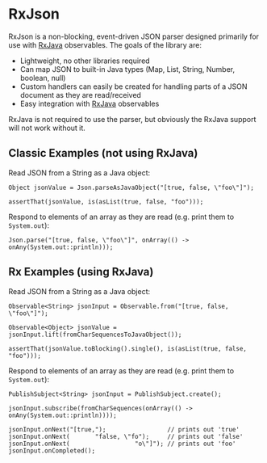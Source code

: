 # RxJson

RxJson is a non-blocking, event-driven JSON parser designed primarily for use with [RxJava](https://github.com/Netflix/RxJava) observables.
The goals of the library are:
- Lightweight, no other libraries required
- Can map JSON to built-in Java types (Map, List, String, Number, boolean, null)
- Custom handlers can easily be created for handling parts of a JSON document as they are read/received
- Easy integration with [RxJava](https://github.com/Netflix/RxJava) observables

RxJava is not required to use the parser, but obviously the RxJava support will not work without it.

## Classic Examples (not using RxJava)

Read JSON from a String as a Java object:

```
Object jsonValue = Json.parseAsJavaObject("[true, false, \"foo\"]");

assertThat(jsonValue, is(asList(true, false, "foo")));
```

Respond to elements of an array as they are read (e.g. print them to `System.out`):

```
Json.parse("[true, false, \"foo\"]", onArray(() -> onAny(System.out::println)));
```

## Rx Examples (using RxJava)

Read JSON from a String as a Java object:

```
Observable<String> jsonInput = Observable.from("[true, false, \"foo\"]");

Observable<Object> jsonValue = jsonInput.lift(fromCharSequencesToJavaObject());

assertThat(jsonValue.toBlocking().single(), is(asList(true, false, "foo")));
```

Respond to elements of an array as they are read (e.g. print them to `System.out`):

```
PublishSubject<String> jsonInput = PublishSubject.create();

jsonInput.subscribe(fromCharSequences(onArray(() -> onAny(System.out::println))));

jsonInput.onNext("[true,");                 // prints out 'true'
jsonInput.onNext(       "false, \"fo");     // prints out 'false'
jsonInput.onNext(                  "o\"]"); // prints out 'foo'
jsonInput.onCompleted();
```